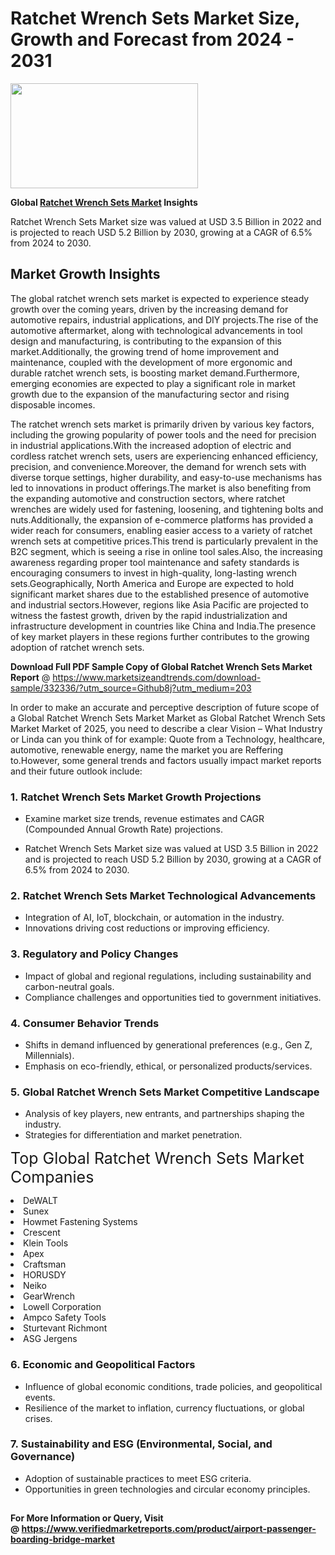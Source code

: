 <H1>Ratchet Wrench Sets Market Size, Growth and Forecast from 2024 - 2031</H1><img class="aligncenter size-medium wp-image-584254" src="https://thirdeyenews.in/wp-content/uploads/2024/09/Global-Market-Research-300x168.jpeg" alt="" width="300" height="168" /><p><strong>Global&nbsp;<a href="https://www.marketsizeandtrends.com/download-sample/332336/?utm_source=Github8j?utm_medium=203">Ratchet Wrench Sets Market</a> Insights</strong></p><p>Ratchet Wrench Sets Market size was valued at USD 3.5 Billion in 2022 and is projected to reach USD 5.2 Billion by 2030, growing at a CAGR of 6.5% from 2024 to 2030.</p><p><h2>Market Growth Insights</h2> <p>The global ratchet wrench sets market is expected to experience steady growth over the coming years, driven by the increasing demand for automotive repairs, industrial applications, and DIY projects.The rise of the automotive aftermarket, along with technological advancements in tool design and manufacturing, is contributing to the expansion of this market.Additionally, the growing trend of home improvement and maintenance, coupled with the development of more ergonomic and durable ratchet wrench sets, is boosting market demand.Furthermore, emerging economies are expected to play a significant role in market growth due to the expansion of the manufacturing sector and rising disposable incomes.</p> <p>The ratchet wrench sets market is primarily driven by various key factors, including the growing popularity of power tools and the need for precision in industrial applications.With the increased adoption of electric and cordless ratchet wrench sets, users are experiencing enhanced efficiency, precision, and convenience.Moreover, the demand for wrench sets with diverse torque settings, higher durability, and easy-to-use mechanisms has led to innovations in product offerings.The market is also benefiting from the expanding automotive and construction sectors, where ratchet wrenches are widely used for fastening, loosening, and tightening bolts and nuts.Additionally, the expansion of e-commerce platforms has provided a wider reach for consumers, enabling easier access to a variety of ratchet wrench sets at competitive prices.This trend is particularly prevalent in the B2C segment, which is seeing a rise in online tool sales.Also, the increasing awareness regarding proper tool maintenance and safety standards is encouraging consumers to invest in high-quality, long-lasting wrench sets.Geographically, North America and Europe are expected to hold significant market shares due to the established presence of automotive and industrial sectors.However, regions like Asia Pacific are projected to witness the fastest growth, driven by the rapid industrialization and infrastructure development in countries like China and India.The presence of key market players in these regions further contributes to the growing adoption of ratchet wrench sets.<p><span class=""><strong>Download Full PDF Sample Copy of Global Ratchet Wrench Sets Market Report</strong> @ <a href="https://www.marketsizeandtrends.com/download-sample/332336/?utm_source=Github8j?utm_medium=203" target="_blank">https://www.marketsizeandtrends.com/download-sample/332336/?utm_source=Github8j?utm_medium=203</a></span></p><p>In order to make an accurate and perceptive description of future scope of a Global&nbsp;Ratchet Wrench Sets Market Market as Global&nbsp;Ratchet Wrench Sets Market Market of 2025, you need to describe a clear Vision &ndash; What Industry or Linda can you think of for example: Quote from a Technology, healthcare, automotive, renewable energy, name the market you are Reffering to.However, some general trends and factors usually impact market reports and their future outlook include:</p><h3>1.&nbsp;<strong>Ratchet Wrench Sets Market Growth Projections</strong></h3><ul><li>Examine market size trends, revenue estimates and CAGR (Compounded Annual Growth Rate) projections.</li><li><p>Ratchet Wrench Sets Market size was valued at USD 3.5 Billion in 2022 and is projected to reach USD 5.2 Billion by 2030, growing at a CAGR of 6.5% from 2024 to 2030.</p></li></ul><h3>2.&nbsp;<strong>Ratchet Wrench Sets Market Technological Advancements</strong></h3><ul><li>Integration of AI, IoT, blockchain, or automation in the industry.</li><li>Innovations driving cost reductions or improving efficiency.</li></ul><h3>3.&nbsp;<strong>Regulatory and Policy Changes</strong></h3><ul><li>Impact of global and regional regulations, including sustainability and carbon-neutral goals.</li><li>Compliance challenges and opportunities tied to government initiatives.</li></ul><h3>4.&nbsp;<strong>Consumer Behavior Trends</strong></h3><ul><li>Shifts in demand influenced by generational preferences (e.g., Gen Z, Millennials).</li><li>Emphasis on eco-friendly, ethical, or personalized products/services.</li></ul><h3>5.&nbsp;<strong>Global Ratchet Wrench Sets Market Competitive Landscape</strong></h3><ul><li>Analysis of key players, new entrants, and partnerships shaping the industry.</li><li>Strategies for differentiation and market penetration.</li></ul><p data-pm-slice="1 1 []"><span style="color: inherit; font-family: inherit; font-size: 25px;">Top Global Ratchet Wrench Sets Market Companies</span></p><div class="" data-test-id=""><p><li>DeWALT</li><li> Sunex</li><li> Howmet Fastening Systems</li><li> Crescent</li><li> Klein Tools</li><li> Apex</li><li> Craftsman</li><li> HORUSDY</li><li> Neiko</li><li> GearWrench</li><li> Lowell Corporation</li><li> Ampco Safety Tools</li><li> Sturtevant Richmont</li><li> ASG Jergens</li></p></div><h3>6.&nbsp;<strong>Economic and Geopolitical Factors</strong></h3><ul><li>Influence of global economic conditions, trade policies, and geopolitical events.</li><li>Resilience of the market to inflation, currency fluctuations, or global crises.</li></ul><h3>7.&nbsp;<strong>Sustainability and ESG (Environmental, Social, and Governance)</strong></h3><ul><li>Adoption of sustainable practices to meet ESG criteria.</li><li>Opportunities in green technologies and circular economy principles.</li></ul><h2><strong style="font-size: 14px;">For More Information or Query, Visit @&nbsp;</strong><a style="background-color: #ffffff; font-size: 14px;" href="https://www.marketsizeandtrends.com/report/ratchet-wrench-sets-market/" target="_blank">https://www.verifiedmarketreports.com/product/airport-passenger-boarding-bridge-market</a></h2>